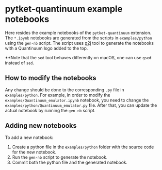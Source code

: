 # pytket-quantinuum example notebooks

Here resides the example notebooks of the `pytket-quantinuum` extension. The `*.ipynb` notebooks are generated from the scripts in `examples/python` using the `gen-nb` script. The script uses [p2j](https://github.com/remykarem/python2jupyter) tool to generate the notebooks with a Quantinuum logo added to the top.

**Note that the `sed` tool behaves differently on macOS, one can use `gsed` instead of `sed`.  

## How to modify the notebooks

Any change should be done to the corresponding `.py` file in `examples/python`. For example, in order to modify the `examples/Quantinuum_emulator.ipynb` notebook, you need to change the `examples/python/Quantinuum_emulator.py` file. After that, you can update the
actual notebook by running the `gen-nb` script.

## Adding new notebooks

To add a new notebook:
1. Create a python file in the `examples/python` folder with the source code for the new notebook.
2. Run the `gen-nb` script to generate the notebook.
3. Commit both the python file and the generated notebook.
